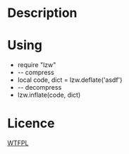 Description
=====

Using
=====
* require "lzw"
* -- compress
* local code, dict = lzw.deflate('asdf')
* -- decompress
* lzw.inflate(code, dict)

Licence
=====

[WTFPL](http://en.wikipedia.org/wiki/WTFPL) 


